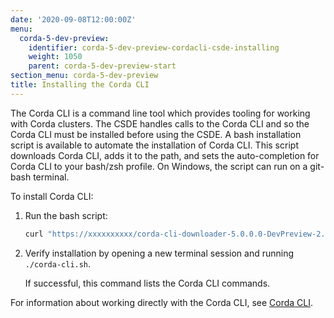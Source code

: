 ```yaml
---
date: '2020-09-08T12:00:00Z'
menu:
  corda-5-dev-preview:
    identifier: corda-5-dev-preview-cordacli-csde-installing
    weight: 1050
    parent: corda-5-dev-preview-start
section_menu: corda-5-dev-preview
title: Installing the Corda CLI
---
```

The Corda CLI is a command line tool which provides tooling for working with Corda clusters.
The CSDE handles calls to the Corda CLI and so the Corda CLI must be installed before using the CSDE.
A bash installation script is available to automate the installation of Corda CLI.
This script downloads Corda CLI, adds it to the path, and sets the auto-completion for Corda CLI to your bash/zsh profile.
On Windows, the script can run on a git-bash terminal.

To install Corda CLI:
1. Run the bash script:

   ```Bash
   curl "https://xxxxxxxxxx/corda-cli-downloader-5.0.0.0-DevPreview-2.sh" | sudo bash
   ```

2. Verify installation by opening a new terminal session and running `./corda-cli.sh`.

   If successful, this command lists the Corda CLI commands.

For information about working directly with the Corda CLI, see [Corda CLI](../developing/corda-cli/overview.html).
